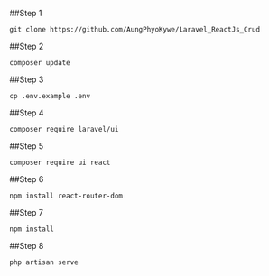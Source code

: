 ##Step 1

`git clone https://github.com/AungPhyoKywe/Laravel_ReactJs_Crud`

##Step 2

`composer update`

##Step 3

`cp .env.example .env`

##Step 4

`composer require laravel/ui`

##Step 5

`composer require ui react`

##Step 6

`npm install react-router-dom`

##Step 7

`npm install`

##Step 8

`php artisan serve`
